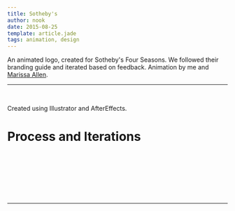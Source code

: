 ```yaml
---
title: Sotheby's
author: nook
date: 2015-08-25
template: article.jade
tags: animation, design 
---
```


An animated logo, created for Sotheby's Four Seasons.  We followed their branding guide and iterated based on feedback.  Animation by me and [Marissa Allen](http://marissaallen.space).

---
<div class="youtube" id="v0djhjbeOOE"></div><br>

Created using Illustrator and AfterEffects.

# Process and Iterations
<div class="youtube" id="d0PRMGqPkiQ"></div><br>
<div class="youtube" id="vlymGDHfGio"></div><br>
<div class="youtube" id="ydrL8QquXzI"></div><br>
<div class="youtube" id="Cg-mNwrgycg"></div><br>
<div class="youtube" id="RPvDpn2sPKs"></div><br>
<div class="youtube" id="1oP4HaYgXTg"></div><br>



---
